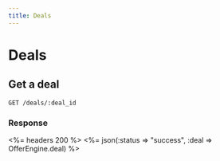 ```yaml
---
title: Deals
---
```


# Deals


## Get a deal

    GET /deals/:deal_id

### Response

<%= headers 200 %>
<%= json(:status => "success", :deal => OfferEngine.deal) %>

